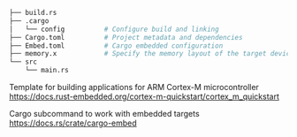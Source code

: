 ```bash
├── build.rs
├── .cargo
│   └── config          # Configure build and linking 
├── Cargo.toml          # Project metadata and dependencies
├── Embed.toml          # Cargo embedded configuration
├── memory.x            # Specify the memory layout of the target device
└── src
    └── main.rs
```

Template for building applications for ARM Cortex-M microcontroller  
<https://docs.rust-embedded.org/cortex-m-quickstart/cortex_m_quickstart>

Cargo subcommand to work with embedded targets  
<https://docs.rs/crate/cargo-embed>
